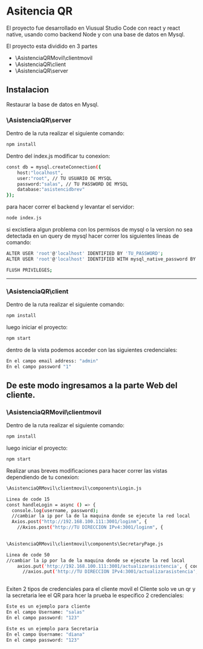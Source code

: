 # Asitencia QR
El proyecto fue desarrollado en Viusual Studio Code con react y react native, usando como backend Node y con una base de datos en Mysql.

El proyecto esta dividido en 3 partes 

- \AsistenciaQRMovil\clientmovil
- \AsistenciaQR\client
- \AsistenciaQR\server

## Instalacion 
Restaurar la base de datos en Mysql.
### \AsistenciaQR\server 
Dentro de la ruta realizar el siguiente comando:
```bash
npm install
```
Dentro del index.js modificar tu conexion:
```bash
const db = mysql.createConnection({
    host:"localhost",
    user:"root", // TU USUARIO DE MYSQL
    password:"salas", // TU PASSWORD DE MYSQL
    database:"asistencidbrev"
});
```
para hacer correr el backend  y levantar el servidor:
```bash
node index.js
```
si excistiera algun problema con los permisos de mysql o la version no sea detectada en un query de mysql hacer correr los siguientes lineas de comando:
```bash
ALTER USER 'root'@'localhost' IDENTIFIED BY 'TU_PASSWORD'; 
ALTER USER 'root'@'localhost' IDENTIFIED WITH mysql_native_password BY 'TU_PASSWORD';

FLUSH PRIVILEGES;
```
---
### \AsistenciaQR\client
Dentro de la ruta realizar el siguiente comando:
```bash
npm install
```
luego iniciar el proyecto:
```bash
npm start
```
dentro de la vista podemos acceder con las siguientes credenciales:

```bash
En el campo email address: "admin"
En el campo password "1"
```
De este modo ingresamos a la parte Web del cliente.
---

### \AsistenciaQRMovil\clientmovil

Dentro de la ruta realizar el siguiente comando:
```bash
npm install
```
luego iniciar el proyecto:
```bash
npm start
```

Realizar unas breves modificaciones para hacer correr las vistas dependiendo de tu conexion:
```bash
\AsistenciaQRMovil\clientmovil\components\Login.js
```
```bash
Linea de code 15
const handleLogin = async () => {
  console.log(username, password);
  //cambiar la ip por la de la maquina donde se ejecute la red local
  Axios.post("http://192.168.100.111:3001/loginm", {
    //Axios.post("http://TU DIRECCION IPv4:3001/loginm", {
   
```
```bash
\AsistenciaQRMovil\clientmovil\components\SecretaryPage.js
```
```bash
Linea de code 50
//cambiar la ip por la de la maquina donde se ejecute la red local
    axios.put('http://192.168.100.111:3001/actualizarasistencia', { codeqr: qrLeido }).then(res=>{
      //axios.put('http://TU DIRECCION IPv4:3001/actualizarasistencia', { codeqr: qrLeido }).then(res=>{
   
```

Exiten 2 tipos de credenciales para el cliente movil el Cliente solo ve un qr y la secretaria lee el QR para hcer la prueba le especifico 2 credenciales:
```bash
Este es un ejemplo para cliente
En el campo Username: "salas"
En el campo password: "123"
```
```bash
Este es un ejemplo para Secretaria
En el campo Username: "diana"
En el campo password: "123"
```


